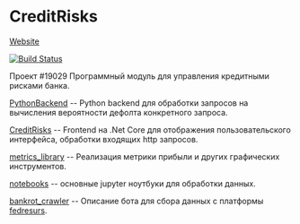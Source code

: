 # CreditRisks

[Website](http://credit-risks.asciishell.ru/)

[![Build Status](https://travis-ci.com/goo-goo-goo-joob/CreditRisks.svg?token=eht78Z7mqWPNCUpFTSub&branch=master)](https://travis-ci.com/goo-goo-goo-joob/CreditRisks)

Проект #19029 Программный модуль для управления кредитными рисками банка.

[PythonBackend](/PythonBackend) -- Python backend для обработки запросов на вычисления вероятности дефолта конкретного запроса.

[CreditRisks](/CreditRisks) -- Frontend на .Net Core для отображения пользовательского интерфейса, обработки входящих http запросов.

[metrics_library](/metrics_library) -- Реализация метрики прибыли и других графических инструментов.

[notebooks](/notebooks) -- основные jupyter ноутбуки для обработки данных.

[bankrot_crawler](/bankrot_crawler) -- Описание бота для сбора данных с платформы [fedresurs](/https://bankrot.fedresurs.ru/).
